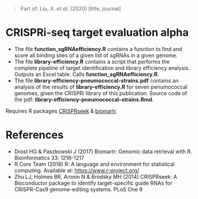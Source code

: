 > Part of: Liu, X. _et al._ (2020) [title, journal]

# CRISPRi-seq target evaluation alpha
- The file **function_sgRNAefficiency.R** contains a function to find and score all binding sites of a given list of sgRNAs in a given genome.
- The file **library-efficiency.R** contains a script that performs the complete pipeline of target identification and library efficiency analysis. Outputs an Excel table. Calls **function_sgRNAefficiency.R**. 
- The file **library-efficiency-pneumococcal-strains.pdf** contains an analysis of the results of **library-efficiency.R** for seven penumococcal genomes, given the CRISPRi library of this publication. Source code of the pdf: **library-efficiency-pneumococcal-strains.Rmd**.

Requires R packages [CRISPRseek](https://bioconductor.org/packages/release/bioc/html/CRISPRseek.html) & [biomartr](https://cran.r-project.org/package=biomartr).

# References
- Drost HG & Paszkowski J (2017) Biomartr: Genomic data retrieval with R. Bioinformatics 33: 1216–1217  
- R Core Team (2018) R: A language and environment for statistical computing. Available at: https://www.r-project.org/
- Zhu LJ, Holmes BR, Aronin N & Brodsky MH (2014) CRISPRseek: A Bioconductor package to identify target-specific guide RNAs for CRISPR-Cas9 genome-editing systems. PLoS One 9
